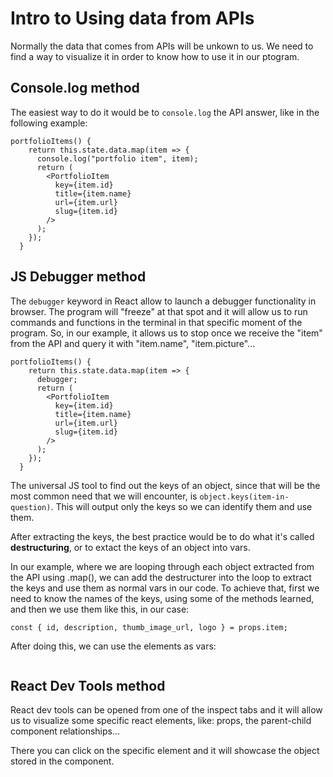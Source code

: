 # Intro to Using data from APIs

Normally the data that comes from APIs will be unkown to us. We need to find a way to visualize it in order to know how to use it in our ptogram.

## Console.log method

The easiest way to do it would be to `console.log` the API answer, like in the following example:

```
portfolioItems() {
    return this.state.data.map(item => {
      console.log("portfolio item", item);
      return (
        <PortfolioItem
          key={item.id}
          title={item.name}
          url={item.url}
          slug={item.id}
        />
      );
    });
  }
```

## JS Debugger method

The `debugger` keyword in React allow to launch a debugger functionality in browser. The program will "freeze" at that spot and it will allow us to run commands and functions in the terminal in that specific moment of the program. So, in our example, it allows us to stop once we receive the "item" from the API and query it with "item.name", "item.picture"...

```
portfolioItems() {
    return this.state.data.map(item => {
      debugger;
      return (
        <PortfolioItem
          key={item.id}
          title={item.name}
          url={item.url}
          slug={item.id}
        />
      );
    });
  }
```

The universal JS tool to find out the keys of an object, since that will be the most common need that we will encounter, is `object.keys(item-in-question)`. This will output only the keys so we can identify them and use them.

After extracting the keys, the best practice would be to do what it's called **destructuring**, or to extact the keys of an object into vars.

In our example, where we are looping through each object extracted from the API using .map(), we can add the destructurer into the loop to extract the keys and use them as normal vars in our code. To achieve that, first we need to know the names of the keys, using some of the methods learned, and then we use them like this, in our case:

```
const { id, description, thumb_image_url, logo } = props.item;
```

After doing this, we can use the elements as vars:

``` 

```

## React Dev Tools method

React dev tools can be opened from one of the inspect tabs and it will allow us to visualize some specific react elements, like: props, the parent-child component relationships...

There you can click on the specific element and it will showcase the object stored in the component.
